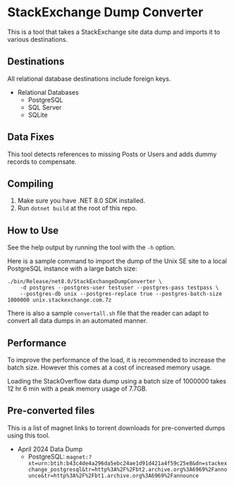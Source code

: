 # StackExchange Dump Converter

This is a tool that takes a StackExchange site data dump and imports it to various destinations.

## Destinations

All relational database destinations include foreign keys.

* Relational Databases
  * PostgreSQL
  * SQL Server
  * SQLite

## Data Fixes

This tool detects references to missing Posts or Users and adds dummy records to compensate.

## Compiling

1. Make sure you have .NET 8.0 SDK installed.
2. Run `dotnet build` at the root of this repo.

## How to Use

See the help output by running the tool with the `-h` option.

Here is a sample command to import the dump of the Unix SE site to a local PostgreSQL instance with a large batch size:

```shell
./bin/Release/net8.0/StackExchangeDumpConverter \                  
    -d postgres --postgres-user testuser --postgres-pass testpass \
    --postgres-db unix --postgres-replace true --postgres-batch-size 1000000 unix.stackexchange.com.7z
```

There is also a sample `convertall.sh` file that the reader can adapt to convert all 
data dumps in an automated manner.

## Performance

To improve the performance of the load, it is recommended to increase the batch size. However this comes at 
a cost of increased memory usage.

Loading the StackOverflow data dump using a batch size of 1000000 takes 12 hr 6 min with a peak memory usage of 7.7GB.

## Pre-converted files

This is a list of magnet links to torrent downloads for pre-converted dumps using this tool.

* April 2024 Data Dump
  * PostgreSQL: `magnet:?xt=urn:btih:b43c4de4a296da5ebc24ae1d91d421a4f59c25e8&dn=stackexchange_postgresql&tr=http%3A%2F%2Fbt2.archive.org%3A6969%2Fannounce&tr=http%3A%2F%2Fbt1.archive.org%3A6969%2Fannounce`
